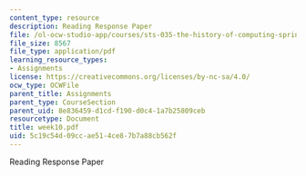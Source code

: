 ```yaml
---
content_type: resource
description: Reading Response Paper
file: /ol-ocw-studio-app/courses/sts-035-the-history-of-computing-spring-2004/5c19c54d09ccae514ce87b7a88cb562f_week10.pdf
file_size: 8567
file_type: application/pdf
learning_resource_types:
- Assignments
license: https://creativecommons.org/licenses/by-nc-sa/4.0/
ocw_type: OCWFile
parent_title: Assignments
parent_type: CourseSection
parent_uid: 8e836459-d1cd-f190-d0c4-1a7b25809ceb
resourcetype: Document
title: week10.pdf
uid: 5c19c54d-09cc-ae51-4ce8-7b7a88cb562f
---
```

Reading Response Paper